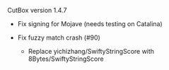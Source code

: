 CutBox version 1.4.7

- Fix signing for Mojave (needs testing on Catalina)

- Fix fuzzy match crash (#90)
    - Replace yichizhang/SwiftyStringScore with 8Bytes/SwiftyStringScore
